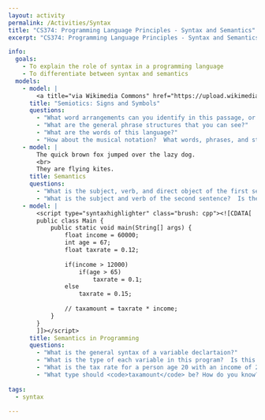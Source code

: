 ```yaml
---
layout: activity
permalink: /Activities/Syntax
title: "CS374: Programming Language Principles - Syntax and Semantics"
excerpt: "CS374: Programming Language Principles - Syntax and Semantics"

info: 
  goals: 
    - To explain the role of syntax in a programming language
    - To differentiate between syntax and semantics
  models:
    - model: |
        <a title="via Wikimedia Commons" href="https://upload.wikimedia.org/wikipedia/commons/6/66/37_Auld_Lang_Syne.png"><img alt="Auld Lang Syne" src="https://upload.wikimedia.org/wikipedia/commons/6/66/37_Auld_Lang_Syne.png"></a>
      title: "Semiotics: Signs and Symbols"
      questions:
        - "What word arrangements can you identify in this passage, or in general prose?"
        - "What are the general phrase structures that you can see?"
        - "What are the words of this language?"
        - "How about the musical notation?  What words, phrases, and structures are evident?"
    - model: |
        The quick brown fox jumped over the lazy dog.
        <br>
        They are flying kites.
      title: Semantics
      questions:
        - "What is the subject, verb, and direct object of the first sentence?"
        - "What is the subject and verb of the second sentence?  Is there a direct object?"
    - model: |
        <script type="syntaxhighlighter" class="brush: cpp"><![CDATA[
        public class Main {
            public static void main(String[] args) {
                float income = 60000;
                int age = 67;
                float taxrate = 0.12;
                
                if(income > 12000) 
                    if(age > 65) 
                        taxrate = 0.1;
                else
                    taxrate = 0.15;
                    
                // taxamount = taxrate * income;
            }
        }
        ]]></script> 
      title: Semantics in Programming
      questions:
        - "What is the general syntax of a variable declartaion?"
        - "What is the type of each variable in this program?  Is this idea part of the syntax or at a higher level of abstraction?  How does this relate to seeing a note on a music sheet versus playing a sound at a particular frequency?"
        - "What is the tax rate for a person age 20 with an income of 20000?  What should it be?"
        - "What type should <code>taxamount</code> be? How do you know?"
        
tags:
  - syntax
  
---
```


